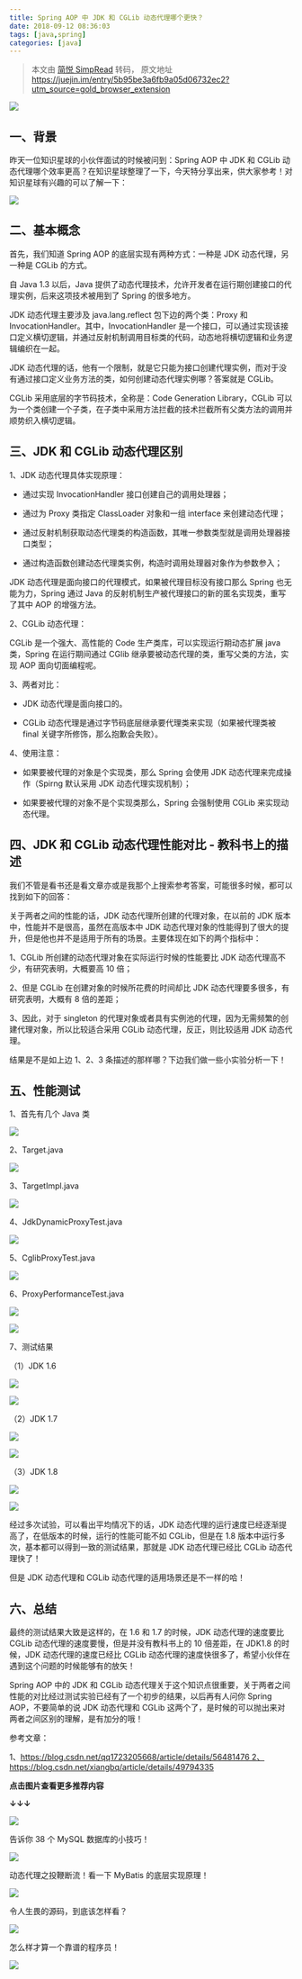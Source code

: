 ```yaml
---
title: Spring AOP 中 JDK 和 CGLib 动态代理哪个更快？
date: 2018-09-12 08:36:03
tags: [java,spring]
categories: [java]
---
```


> 本文由 [简悦 SimpRead](http://ksria.com/simpread/) 转码， 原文地址 https://juejin.im/entry/5b95be3a6fb9a05d06732ec2?utm_source=gold_browser_extension

![](https://user-gold-cdn.xitu.io/2018/9/10/165c0ef2a8f581b4?imageView2/0/w/1280/h/960/format/webp/ignore-error/1)

## **一、背景**

昨天一位知识星球的小伙伴面试的时候被问到：Spring AOP 中 JDK 和 CGLib 动态代理哪个效率更高？在知识星球整理了一下，今天特分享出来，供大家参考！对知识星球有兴趣的可以了解一下：

![](https://user-gold-cdn.xitu.io/2018/9/10/165c0ef2a90db0dd?imageView2/0/w/1280/h/960/format/webp/ignore-error/1)

## **二、基本概念**

首先，我们知道 Spring AOP 的底层实现有两种方式：一种是 JDK 动态代理，另一种是 CGLib 的方式。

自 Java 1.3 以后，Java 提供了动态代理技术，允许开发者在运行期创建接口的代理实例，后来这项技术被用到了 Spring 的很多地方。

JDK 动态代理主要涉及 java.lang.reflect 包下边的两个类：Proxy 和 InvocationHandler。其中，InvocationHandler 是一个接口，可以通过实现该接口定义横切逻辑，并通过反射机制调用目标类的代码，动态地将横切逻辑和业务逻辑编织在一起。

JDK 动态代理的话，他有一个限制，就是它只能为接口创建代理实例，而对于没有通过接口定义业务方法的类，如何创建动态代理实例哪？答案就是 CGLib。

CGLib 采用底层的字节码技术，全称是：Code Generation Library，CGLib 可以为一个类创建一个子类，在子类中采用方法拦截的技术拦截所有父类方法的调用并顺势织入横切逻辑。

## **三、JDK 和 CGLib 动态代理区别**

1、JDK 动态代理具体实现原理：

*   通过实现 InvocationHandler 接口创建自己的调用处理器；

*   通过为 Proxy 类指定 ClassLoader 对象和一组 interface 来创建动态代理；

*   通过反射机制获取动态代理类的构造函数，其唯一参数类型就是调用处理器接口类型；

*   通过构造函数创建动态代理类实例，构造时调用处理器对象作为参数参入；

JDK 动态代理是面向接口的代理模式，如果被代理目标没有接口那么 Spring 也无能为力，Spring 通过 Java 的反射机制生产被代理接口的新的匿名实现类，重写了其中 AOP 的增强方法。

2、CGLib 动态代理：

CGLib 是一个强大、高性能的 Code 生产类库，可以实现运行期动态扩展 java 类，Spring 在运行期间通过 CGlib 继承要被动态代理的类，重写父类的方法，实现 AOP 面向切面编程呢。

3、两者对比：

*   JDK 动态代理是面向接口的。

*   CGLib 动态代理是通过字节码底层继承要代理类来实现（如果被代理类被 final 关键字所修饰，那么抱歉会失败）。

4、使用注意：

*   如果要被代理的对象是个实现类，那么 Spring 会使用 JDK 动态代理来完成操作（Spirng 默认采用 JDK 动态代理实现机制）；

*   如果要被代理的对象不是个实现类那么，Spring 会强制使用 CGLib 来实现动态代理。

## **四、JDK 和 CGLib 动态代理性能对比 - 教科书上的描述**

我们不管是看书还是看文章亦或是我那个上搜索参考答案，可能很多时候，都可以找到如下的回答：

关于两者之间的性能的话，JDK 动态代理所创建的代理对象，在以前的 JDK 版本中，性能并不是很高，虽然在高版本中 JDK 动态代理对象的性能得到了很大的提升，但是他也并不是适用于所有的场景。主要体现在如下的两个指标中：

1、CGLib 所创建的动态代理对象在实际运行时候的性能要比 JDK 动态代理高不少，有研究表明，大概要高 10 倍；

2、但是 CGLib 在创建对象的时候所花费的时间却比 JDK 动态代理要多很多，有研究表明，大概有 8 倍的差距；

3、因此，对于 singleton 的代理对象或者具有实例池的代理，因为无需频繁的创建代理对象，所以比较适合采用 CGLib 动态代理，反正，则比较适用 JDK 动态代理。

结果是不是如上边 1、2、3 条描述的那样哪？下边我们做一些小实验分析一下！

## **五、性能测试**

1、首先有几个 Java 类

![](https://user-gold-cdn.xitu.io/2018/9/10/165c0ef2a8feb86c?imageView2/0/w/1280/h/960/format/webp/ignore-error/1)

2、Target.java

![](https://user-gold-cdn.xitu.io/2018/9/10/165c0ef2a8ee4a3c?imageView2/0/w/1280/h/960/format/webp/ignore-error/1)

3、TargetImpl.java

![](https://user-gold-cdn.xitu.io/2018/9/10/165c0ef3b8bd1f77?imageView2/0/w/1280/h/960/format/webp/ignore-error/1)

4、JdkDynamicProxyTest.java

![](https://user-gold-cdn.xitu.io/2018/9/10/165c0ef3bc76bc7b?imageView2/0/w/1280/h/960/format/webp/ignore-error/1)

5、CglibProxyTest.java

![](https://user-gold-cdn.xitu.io/2018/9/10/165c0ef3bca9f02e?imageView2/0/w/1280/h/960/format/webp/ignore-error/1)

6、ProxyPerformanceTest.java

![](https://user-gold-cdn.xitu.io/2018/9/10/165c0ef3bfd14966?imageView2/0/w/1280/h/960/format/webp/ignore-error/1)

![](https://user-gold-cdn.xitu.io/2018/9/10/165c1850c5f2e998?imageView2/0/w/1280/h/960/format/webp/ignore-error/1)

7、测试结果

（1）JDK 1.6

![](https://user-gold-cdn.xitu.io/2018/9/10/165c1850c61496a3?imageView2/0/w/1280/h/960/format/webp/ignore-error/1)

![](https://user-gold-cdn.xitu.io/2018/9/10/165c1850c6605fc2?imageView2/0/w/1280/h/960/format/webp/ignore-error/1)

（2）JDK 1.7

![](https://user-gold-cdn.xitu.io/2018/9/10/165c1850c6584b7d?imageView2/0/w/1280/h/960/format/webp/ignore-error/1)

![](https://user-gold-cdn.xitu.io/2018/9/10/165c0ef57928a006?imageView2/0/w/1280/h/960/format/webp/ignore-error/1)

（3）JDK 1.8

![](https://user-gold-cdn.xitu.io/2018/9/10/165c0ef587eaf636?imageView2/0/w/1280/h/960/format/webp/ignore-error/1)

![](https://user-gold-cdn.xitu.io/2018/9/10/165c0ef590951aea?imageView2/0/w/1280/h/960/format/webp/ignore-error/1)

经过多次试验，可以看出平均情况下的话，JDK 动态代理的运行速度已经逐渐提高了，在低版本的时候，运行的性能可能不如 CGLib，但是在 1.8 版本中运行多次，基本都可以得到一致的测试结果，那就是 JDK 动态代理已经比 CGLib 动态代理快了！

但是 JDK 动态代理和 CGLib 动态代理的适用场景还是不一样的哈！

## **六、总结**

最终的测试结果大致是这样的，在 1.6 和 1.7 的时候，JDK 动态代理的速度要比 CGLib 动态代理的速度要慢，但是并没有教科书上的 10 倍差距，在 JDK1.8 的时候，JDK 动态代理的速度已经比 CGLib 动态代理的速度快很多了，希望小伙伴在遇到这个问题的时候能够有的放矢！

Spring AOP 中的 JDK 和 CGLib 动态代理关于这个知识点很重要，关于两者之间性能的对比经过测试实验已经有了一个初步的结果，以后再有人问你 Spring AOP，不要简单的说 JDK 动态代理和 CGLib 这两个了，是时候的可以抛出来对两者之间区别的理解，是有加分的哦！

参考文章：

1、https://blog.csdn.net/qq1723205668/article/details/56481476 2、https://blog.csdn.net/xiangbq/article/details/49794335

<section>

<section>

<section>

<section>

<section>

<section>

**点击图片查看更多推荐内容**

**↓↓↓**

[![](https://user-gold-cdn.xitu.io/2018/9/10/165c0ef59fd5f8ee?imageView2/0/w/1280/h/960/format/webp/ignore-error/1)](https://link.juejin.im?target=http%3A%2F%2Fmp.weixin.qq.com%2Fs%3F__biz%3DMzI1NDQ3MjQxNA%3D%3D%26mid%3D2247486862%26idx%3D1%26sn%3D67d996466338c4a3e1c382dcd3e5723f%26chksm%3De9c5f43fdeb27d29a8dc3979d979ea8e841f592cbd50c7b365548950c3624d79beba46cb7d5c%26scene%3D21%23wechat_redirect)

告诉你 38 个 MySQL 数据库的小技巧！

[![](https://user-gold-cdn.xitu.io/2018/9/10/165c0ef5d81d775d?imageView2/0/w/1280/h/960/format/webp/ignore-error/1)](https://link.juejin.im?target=http%3A%2F%2Fmp.weixin.qq.com%2Fs%3F__biz%3DMzI1NDQ3MjQxNA%3D%3D%26mid%3D2247486856%26idx%3D1%26sn%3Dd430be5d14d159fd36b733c83369d59a%26chksm%3De9c5f439deb27d2f60b69d7f09b240eb43a8b1de2d07f7511e1f1fecdf9d49df1cb7bc6e1ab5%26scene%3D21%23wechat_redirect)

动态代理之投鞭断流！看一下 MyBatis 的底层实现原理！

[![](https://user-gold-cdn.xitu.io/2018/9/10/165c0ef5d96f602c?imageView2/0/w/1280/h/960/format/webp/ignore-error/1)](https://link.juejin.im?target=http%3A%2F%2Fmp.weixin.qq.com%2Fs%3F__biz%3DMzI1NDQ3MjQxNA%3D%3D%26mid%3D2247486823%26idx%3D1%26sn%3Dce4e1ecdd72f34dddd3ae15b2b03d9dc%26chksm%3De9c5f4d6deb27dc02da35033172a1972c184927e67d8ca24224e3b47ce8a9cec542e0a0b21d9%26scene%3D21%23wechat_redirect)

令人生畏的源码，到底该怎样看？

[![](https://user-gold-cdn.xitu.io/2018/9/10/165c0ef5db4bcf50?imageView2/0/w/1280/h/960/format/webp/ignore-error/1)](https://link.juejin.im?target=http%3A%2F%2Fmp.weixin.qq.com%2Fs%3F__biz%3DMzI1NDQ3MjQxNA%3D%3D%26mid%3D2247486817%26idx%3D1%26sn%3D35a80c6b4289ab6897d090a246ea21d9%26chksm%3De9c5f4d0deb27dc6e818bd14a71ce1aab06c47b4299b348c022b35b6a55ae91ce910f0ee2643%26scene%3D21%23wechat_redirect)

怎么样才算一个靠谱的程序员！

</section>

</section>

</section>

</section>

</section>

</section>

<section>

![](https://user-gold-cdn.xitu.io/2018/9/10/165c0ef5eca72dc9?imageView2/0/w/1280/h/960/format/webp/ignore-error/1)

</section>
